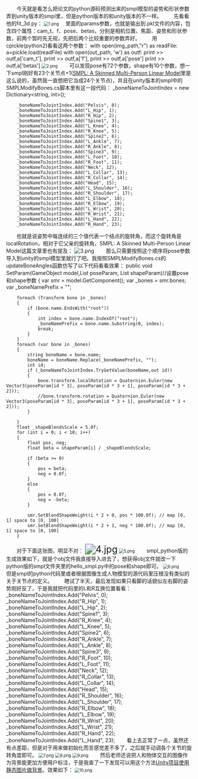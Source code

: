 &emsp;&emsp;今天就是看怎么把论文的python源码预测出来的smpl模型的姿势和形状参数弄到unity版本的smpl里，但是python版本的和unity版本的不一样。
&emsp;&emsp;先看看他的fit_3d.py：
<img src="https://i.loli.net/2019/01/15/5c3d913c674d7.png" alt="1.png" title="1.png" style="zoom:80%"/>
&emsp;里面的params参数，也就是输出到.pkl文件的内容，包含四个属性：cam_t、f、pose、betas，分别是相机位置、焦距、姿势和形状参数，前两个暂时先无视，先把后两个比较重要的参数弄好。
&emsp;&emsp;用cpickle(python2)看看这两个参数：
    with open(img_path,"r") as readFile:
        a=pickle.load(readFile)
        with open(out_path, 'w') as outf:
            print >> outf,a['cam_t'],
            print >> outf,a['f'],
            print >> outf,a['pose']
            print >> outf,a['betas']
<img src="https://i.loli.net/2019/01/15/5c3d923c7b9c6.png" alt="2.png" title="2.png" style="zoom:80%"/>
&emsp;&emsp;可以发现pose有72个参数，shape有10个参数，想一下smpl刚好有23个关节点+1([SMPL: A Skinned Multi-Person Linear Model](http://files.is.tue.mpg.de/black/papers/SMPL2015.pdf)里是这么说的，虽然我一直想把它当成24个关节点)，并且在unity版本的smpl中的SMPLModifyBones.cs脚本里有这一段代码：
        _boneNameToJointIndex = new Dictionary<string, int>();

        _boneNameToJointIndex.Add("Pelvis", 0);
        _boneNameToJointIndex.Add("L_Hip", 1);
        _boneNameToJointIndex.Add("R_Hip", 2);
        _boneNameToJointIndex.Add("Spine1", 3);
        _boneNameToJointIndex.Add("L_Knee", 4);
        _boneNameToJointIndex.Add("R_Knee", 5);
        _boneNameToJointIndex.Add("Spine2", 6);
        _boneNameToJointIndex.Add("L_Ankle", 7);
        _boneNameToJointIndex.Add("R_Ankle", 8);
        _boneNameToJointIndex.Add("Spine3", 9);
        _boneNameToJointIndex.Add("L_Foot", 10);
        _boneNameToJointIndex.Add("R_Foot", 11);
        _boneNameToJointIndex.Add("Neck", 12);
        _boneNameToJointIndex.Add("L_Collar", 13);
        _boneNameToJointIndex.Add("R_Collar", 14);
        _boneNameToJointIndex.Add("Head", 15);
        _boneNameToJointIndex.Add("L_Shoulder", 16);
        _boneNameToJointIndex.Add("R_Shoulder", 17);
        _boneNameToJointIndex.Add("L_Elbow", 18);
        _boneNameToJointIndex.Add("R_Elbow", 19);
        _boneNameToJointIndex.Add("L_Wrist", 20);
        _boneNameToJointIndex.Add("R_Wrist", 21);
        _boneNameToJointIndex.Add("L_Hand", 22);
        _boneNameToJointIndex.Add("R_Hand", 23);
&emsp;&emsp;也就是说姿势中每连续的三个值代表一个结点的旋转角，而这个旋转角是localRotation，相对于它父亲的旋转角，SMPL: A Skinned Multi-Person Linear Model这篇文章里也有提及：
<img src="https://i.loli.net/2019/01/15/5c3d93f1c4aa2.png" alt="3.png" title="3.png" />
&emsp;&emsp;那么只需要按照这个顺序将pose参数导入到unity的smpl模型里就行了吧。我按照SMPLModifyBones.cs的updateBoneAngles函数仿写了以下代码看看效果：
    public void SetParam(GameObject model,List<float> poseParam, List<float> shapeParam)//设置pose和shape参数
    {
        var smr = model.GetComponent<SkinnedMeshRenderer>();
        var _bones = smr.bones;
        var _boneNamePrefix = "";


        foreach (Transform bone in _bones)
        {
            if (bone.name.EndsWith("root"))
            {
                int index = bone.name.IndexOf("root");
                _boneNamePrefix = bone.name.Substring(0, index);
                break;
            }
        }
        foreach (var bone in _bones)
        {
            string boneName = bone.name;
            boneName = boneName.Replace(_boneNamePrefix, "");
            int id;
            if (_boneNameToJointIndex.TryGetValue(boneName,out id))
            {
                bone.transform.localRotation = Quaternion.Euler(new Vector3(poseParam[id * 3], poseParam[id * 3 + 1], poseParam[id * 3 + 2]));
                //bone.transform.rotation = Quaternion.Euler(new Vector3(poseParam[id * 3], poseParam[id * 3 + 1], poseParam[id * 3 + 2]));
            }

        }
        float _shapeBlendsScale = 5.0f;
        for (int i = 0; i < 10; i++)
        {
            float pos, neg;
            float beta = shapeParam[i] / _shapeBlendsScale;

            if (beta >= 0)
            {
                pos = beta;
                neg = 0.0f;
            }
            else
            {
                pos = 0.0f;
                neg = -beta;
            }

            smr.SetBlendShapeWeight(i * 2 + 0, pos * 100.0f); // map [0, 1] space to [0, 100]
            smr.SetBlendShapeWeight(i * 2 + 1, neg * 100.0f); // map [0, 1] space to [0, 100]
        }
&emsp;&emsp;对于下面这张图，明显不对：
<img src="https://i.loli.net/2019/01/15/5c3d9552f145e.jpg" alt="4.jpg" title="4.jpg" style="zoom:180%"/>
<img src="https://i.loli.net/2019/01/15/5c3d95531b648.png" alt="5.png" title="5.png" style="zoom:80%"/>
&emsp;&emsp;smpl_python版的生成效果如下，就是个obj文件我直接导入进去了，想获得obj文件就改一下python版的smpl文件夹里的hello_smpl.py中的pose和shape即可。
<img src="https://i.loli.net/2019/01/15/5c3d96a651086.png" alt="6.png" title="6.png" style="zoom:80%"/>
&emsp;&emsp;但是smpl的python代码里或者根据图像生成人物模型的源代码里压根没有类似的关于关节点的定义。
&emsp;&emsp;瞎试了半天，最后发现如果只看脚的话貌似左右脚的姿势刚好反了，于是我就把代码里的L和R互换位置看看：
        _boneNameToJointIndex.Add("Pelvis", 0);
        _boneNameToJointIndex.Add("R_Hip", 1);
        _boneNameToJointIndex.Add("L_Hip", 2);
        _boneNameToJointIndex.Add("Spine1", 3);
        _boneNameToJointIndex.Add("R_Knee", 4);
        _boneNameToJointIndex.Add("L_Knee", 5);
        _boneNameToJointIndex.Add("Spine2", 6);
        _boneNameToJointIndex.Add("R_Ankle", 7);
        _boneNameToJointIndex.Add("L_Ankle", 8);
        _boneNameToJointIndex.Add("Spine3", 9);
        _boneNameToJointIndex.Add("R_Foot", 10);
        _boneNameToJointIndex.Add("L_Foot", 11);
        _boneNameToJointIndex.Add("Neck", 12);
        _boneNameToJointIndex.Add("R_Collar", 13);
        _boneNameToJointIndex.Add("L_Collar", 14);
        _boneNameToJointIndex.Add("Head", 15);
        _boneNameToJointIndex.Add("R_Shoulder", 16);
        _boneNameToJointIndex.Add("L_Shoulder", 17);
        _boneNameToJointIndex.Add("R_Elbow", 18);
        _boneNameToJointIndex.Add("L_Elbow", 19);
        _boneNameToJointIndex.Add("R_Wrist", 20);
        _boneNameToJointIndex.Add("L_Wrist", 21);
        _boneNameToJointIndex.Add("R_Hand", 22);
        _boneNameToJointIndex.Add("L_Hand", 23);
&emsp;&emsp;看上去正常了一点，虽然还有点差距，但是对于用来做初始化而言感觉差不多了，之后就手动调各个关节的旋转角度即可。
<img src="https://i.loli.net/2019/01/15/5c3d976600886.png" alt="7.png" title="7.png" style="zoom:80%"/>
<img src="https://i.loli.net/2019/01/15/5c3d9765f23a2.png" alt="8.png" title="8.png" style="zoom:80%"/>
<img src="https://i.loli.net/2019/01/15/5c3d9875845c7.png" alt="9.png" title="9.png" style="zoom:80%"/>
&emsp;&emsp;然后老师还说把人和物体交互的图像作为背景能更加方便用户标注，于是我查了一下发现可以用这个方法[Unity项目使用静态图片做背景](https://segmentfault.com/a/1190000008505014)。效果如下：
<img src="https://i.loli.net/2019/01/15/5c3da1798b117.png" alt="10.png" title="10.png" style="zoom:80%"/>
